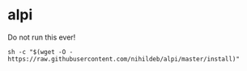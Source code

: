 # alpi

Do not run this ever!

```
sh -c "$(wget -O - https://raw.githubusercontent.com/nihildeb/alpi/master/install)"
```
